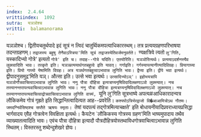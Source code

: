 ```yaml
---
index:  2.4.64
vrittiindex:  1092
sutra:  यञञोश्च
vritti:  balamanorama 
---
```


यञञोश्च। द्वितीयचतुर्थपादे इदं सूत्रं न त्विदं चातुर्थिकमपत्याधिकारस्थम्। तत्र प्रत्ययग्रहणपरिभाषया तदन्तग्रहणम्। `तद्राजस्य बहुषु तेनैवाऽस्त्रिया'मिति सूत्रं तद्राजस्येतिवर्जमनुवर्तते। `ण्यक्षत्रिये त्यतो `लु'गिति, `यस्कादिभ्यो गोत्रे' इत्यतो `गोत्रे' इति च। तदाह--गोत्रे यदिति। एतयोरिति। यञञोरित्यर्थः। प्रत्ययाऽदर्शनस्यैव लुक्त्वादिति भावः। तत्कृते इति। यञञ्प्रत्ययार्थगतबहुत्वे इति यावत्। गर्गाइति। गर्गस्यापत्यानीत्यादिविग्रहः। प्रियागाग्र्या इति। प्रियो गाग्र्यो येषामिति विग्रहः। अत्र यञर्थगतबहुत्वाऽभावान्न लुगिति भावः। द्वैप्या इति। द्वीपे भवा इत्यर्थः। `द्वीपादनुसमुद्र'मिति यञ्। औत्सा इति। उत्से भवा इत्यर्थः। `उत्सादिभ्योऽञ्'। इहोभयत्रापि यञञोर्गौत्रवाचित्वाऽभावान्न लुगिति भावः। ननु पौत्रा दौहित्रा इत्यत्राप्यनृषिविदादिलक्षणाऽञो लुक्स्यात्। नच तस्यानन्तरापत्यवाचित्वाऽभावान्न लुगिति भावः। ननु पौत्रा दौहित्रा इत्यत्राप्यनृषिविदादिलक्षणाऽञो लुक्स्यात्। नच तस्यानन्तरापत्यवाचित्वाद्रोत्रवाचित्वाऽभावान्न लुगिति वाच्यं, `यूनि लु'गिति सूत्रभाष्ये अपत्य#आधिकारादन्यत्र लौकिकमेव गोत्रं गृह्रते इति सिद्धान्तित्वादित्यत आह--प्रवरेति। `कश्यपोऽत्रिर्भरद्वाजो वि�आआमित्रोऽथ गौतमः। जमदग्निर्वसिष्ठश्च सप्तैते ऋषयः स्मृताः। `तेषां यदपत्यं तद्गोत्रमित्याचक्षते' इति बोधायनीयादिप्रवराध्यायप्रसिद्धा भार्गवादय एवैह गोत्रत्वेन विवक्षिता इत्यर्थः। कैयटेन `लौकिकस्य गोत्रस्य ग्रहण'मिति भाष्यमुपादाय तथैव व्याख्यातत्वादिति भावः। एवंच पौत्रा दौहित्रा इत्यादौ पौत्रदौहित्रयोस्तथाविधगोत्रवाचित्वाऽभावान्न लुगिति स्थितम्। विस्तरस्तु शब्देन्दुशेखरे ज्ञेयः।

